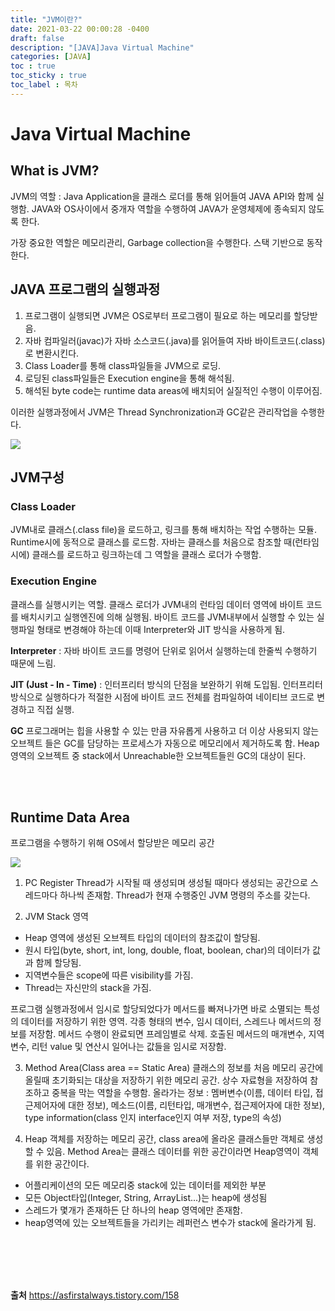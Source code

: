 ```yaml
---
title: "JVM이란?"
date: 2021-03-22 00:00:28 -0400
draft: false
description: "[JAVA]Java Virtual Machine"
categories: [JAVA]
toc : true
toc_sticky : true
toc_label : 목차
---
```


# Java Virtual Machine

## What is JVM?

JVM의 역할 : Java Application을 클래스 로더를 통해 읽어들여 JAVA API와 함께 실행함. JAVA와 OS사이에서 중개자 역할을 수행하여 JAVA가 운영체제에 종속되지 않도록 한다. 

가장 중요한 역할은 메모리관리, Garbage collection을 수행한다. 
스택 기반으로 동작한다.

## JAVA 프로그램의 실행과정

1. 프로그램이 실행되면 JVM은 OS로부터 프로그램이 필요로 하는 메모리를 할당받음.
2. 자바 컴파일러(javac)가 자바 소스코드(.java)를 읽어들여 자바 바이트코드(.class)로 변환시킨다.
3. Class Loader를 통해 class파일들을 JVM으로 로딩.
4. 로딩된 class파일들은 Execution engine을 통해 해석됨.
5. 해석된 byte code는 runtime data areas에 배치되어 실질적인 수행이 이루어짐.

이러한 실행과정에서 JVM은 Thread Synchronization과 GC같은 관리작업을 수행한다.

<img src="https://img1.daumcdn.net/thumb/R800x0/?scode=mtistory2&fname=https%3A%2F%2Ft1.daumcdn.net%2Fcfile%2Ftistory%2F25616D45576B854C3F">

## JVM구성

### Class Loader

JVM내로 클래스(.class file)을 로드하고, 링크를 통해 배치하는 작업 수행하는 모듈. Runtime시에 동적으로 클래스를 로드함. 자바는 클래스를 처음으로 참조할 때(런타임 시에) 클래스를 로드하고 링크하는데 그 역할을 클래스 로더가 수행함.

### Execution Engine

클래스를 실행시키는 역할. 클래스 로더가 JVM내의 런타임 데이터 영역에 바이트 코드를 배치시키고 실행엔진에 의해 실행됨. 바이트 코드를 JVM내부에서 실행할 수 있는 실행파일 형태로 변경해야 하는데 이때 Interpreter와 JIT 방식을 사용하게 됨.

**Interpreter** : 자바 바이트 코드를 명령어 단위로 읽어서 실행하는데 한줄씩 수행하기 때문에 느림.

**JIT (Just - In - Time)** : 인터프리터 방식의 단점을 보완하기 위해 도입됨. 인터프리터 방식으로 실행하다가 적절한 시점에 바이트 코드 전체를 컴파일하여 네이티브 코드로 변경하고 직접 실행. 

**GC**
프로그래머는 힙을 사용할 수 있는 만큼 자유롭게 사용하고 더 이상 사용되지 않는 오브젝트 들은 GC를 담당하는 프로세스가 자동으로 메모리에서 제거하도록 함.
Heap영역의 오브젝트 중 stack에서 Unreachable한 오브젝트들읜 GC의 대상이 된다.

<br>
<br>

## Runtime Data Area
프로그램을 수행하기 위해 OS에서 할당받은 메모리 공간

<img src="https://t1.daumcdn.net/cfile/tistory/992EE9465D08E9B903">

1) PC Register
Thread가 시작될 때 생성되며 생성될 때마다 생성되는 공간으로 스레드마다 하나씩 존재함. Thread가 현재 수행중인 JVM 명령의 주소를 갖는다.

2) JVM Stack 영역
- Heap 영역에 생성된 오브젝트 타입의 데이터의 참조값이 할당됨.
- 원시 타입(byte, short, int, long, double, float, boolean, char)의 데이터가 값과 함께 할당됨.
- 지역변수들은 scope에 따른 visibility를 가짐.
- Thread는 자신만의 stack을 가짐.

프로그램 실행과정에서 임시로 할당되었다가 메서드를 빠져나가면 바로 소멸되는 특성의 데이터를 저장하기 위한 영역. 각종 형태의 변수, 임시 데이터, 스레드나 메서드의 정보를 저장함. 메서드 수행이 완료되면 프레임별로 삭제. 호출된 메서드의 매개변수, 지역변수, 리턴 value 및 연산시 일어나는 값들을 임시로 저장함.

3) Method Area(Class area == Static Area)
클래스의 정보를 처음 메모리 공간에 올릴때 초기화되는 대상을 저장하기 위한 메모리 공간. 상수 자료형을 저장하여 참조하고 중복을 막는 역할을 수행함.
올라가는 정보 : 멤버변수(이름, 데이터 타입, 접근제어자에 대한 정보), 메소드(이름, 리턴타입, 매개변수, 접근제어자에 대한 정보), type information(class 인지 interface인지 여부 저장, type의 속성)

4) Heap
객체를 저장하는 메모리 공간, class area에 올라온 클래스들만 객체로 생성할 수 있음. Method Area는 클래스 데이터를 위한 공간이라면 Heap영역이 객체를 위한 공간이다.
- 어플리케이션의 모든 메모리중 stack에 있는 데이터를 제외한 부분
- 모든 Object타입(Integer, String, ArrayList...)는 heap에 생성됨
- 스레드가 몇개가 존재하든 단 하나의 heap 영역에만 존재함.
- heap영역에 있는 오브젝트들을 가리키는 레퍼런스 변수가 stack에 올라가게 됨.

<br>
<br>
<br>
<br>

**출처**
https://asfirstalways.tistory.com/158